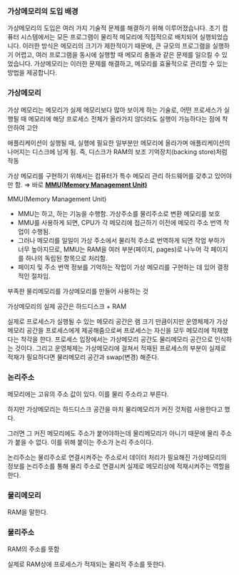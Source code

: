 ### **가상메모리의 도입 배경**

가상메모리의 도입은 여러 가지 기술적 문제를 해결하기 위해 이루어졌습니다. 초기 컴퓨터 시스템에서는 모든 프로그램이 물리적 메모리에 직접적으로 배치되어 실행되었습니다. 이러한 방식은 메모리의 크기가 제한적이기 때문에, 큰 규모의 프로그램을 실행하기 어렵고, 여러 프로그램을 동시에 실행할 때 메모리 충돌과 같은 문제를 일으킬 수 있었습니다. 가상메모리는 이러한 문제를 해결하고, 메모리를 효율적으로 관리할 수 있는 방법을 제공합니다.

### 가상메모리

가상 메모리는 메모리가 실제 메모리보다 많아 보이게 하는 기술로, 어떤 프로세스가 실행될 때 메모리에 해당 프로세스 전체가 올라가지 않더라도 실행이 가능하다는 점에 착안하여 고안

  

애플리케이션이 실행될 때, 실행에 필요한 일부분만 메모리에 올라가며 애플리케이션의 나머지는 디스크에 남게 됨. 즉, 디스크가 RAM의 보조 기억장치(backing store)처럼 작동

  

가상 메모리를 구현하기 위해서는 컴퓨터가 특수 메모리 관리 하드웨어를 갖추고 있어야만 함. ⇒ 바로 **[MMU(Memory Management Unit)](https://ko.wikipedia.org/wiki/%EB%A9%94%EB%AA%A8%EB%A6%AC_%EA%B4%80%EB%A6%AC_%EC%9E%A5%EC%B9%98)**

MMU(Memory Management Unit)

- MMU는 하고, 하는 기능을 수행함. 가상주소를 물리주소로 변환 메모리를 보호
- MMU를 사용하게 되면, CPU가 각 메모리에 접근하기 이전에 메모리 주소 번역 작업이 수행됨.
- 그러나 메모리를 일일이 가상 주소에서 물리적 주소로 번역하게 되면 작업 부하가 너무 높아지므로, MMU는 RAM을 여러 부분(페이지, pages)로 나누어 각 페이지를 하나의 독립된 항목으로 처리함.
- 페이지 및 주소 번역 정보를 기억하는 작업이 가상 메모리를 구현하는 데 있어 결정적인 절차임.

  

부족한 물리메모리를 가상메모리를 만들어 사용하는 것

가상메모리의 실제 공간은 하드디스크 + RAM

  

실제로 프로세스가 실행될 수 있는 메모리 공간은 램 크기 만큼이지만 운영체제가 가상메모리 공간을 프로세스에게 제공해줌으로써 프로세스는 자신을 모두 메모리에 적재했다는 착각을 한다. 프로세스 입장에서는 가상메모리 공간도 물리메모리 공간으로 인식하는 것이다. 그리고 운영체제는 가상메모리에 걸쳐서 적재된 프로세스의 부분이 실제로 적재가 필요하다면 물리메모리 공간과 swap(변경) 해준다.

  

### 논리주소

메모리에는 고유의 주소 값이 있다. 이를 물리 주소라고 부른다.

하지만 가상메모리는 하드디스크 공간을 마치 물리메모리가 커진 것처럼 사용한다고 했다.

그러면 그 커진 메모리에도 주소가 붙어야하는데 물리메모리가 아니기 때문에 물리 주소가 붙을 수 없다. 이를 위해 붙이는 주소가 논리 주소이다.

  

논리주소는 물리주소로 연결시켜주는 주소로서 데이터 처리가 필요해진 가상메모리의 정보를 논리주소를 통해 물리 주소로 연결시켜 실제로 메모리상에 적재시켜주는 역할을 한다.

  

### 물리메모리

RAM을 말한다.

  

### 물리주소

RAM의 주소를 뜻함

실제로 RAM상에 프로세스가 적재되는 물리적 주소를 뜻한다.